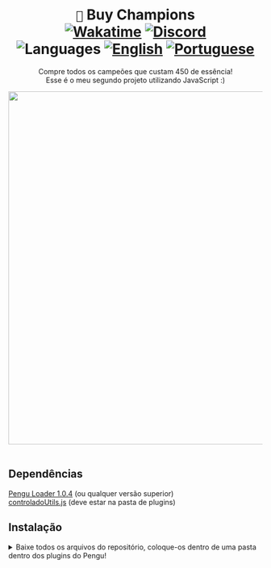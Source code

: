 <div align="center">

# `🐧` Buy Champions <br> [![Wakatime](https://wakatime.com/badge/user/89c5e1c8-9e67-43ef-bd0e-3ff9a4fde5e2/project/88cfd160-fb73-498c-9c64-8bd59b5869d1.svg)](https://wakatime.com/@programador/projects/ohrzmxpxdj) [![Discord](https://img.shields.io/badge/Discord-%235865F2.svg?style=flat&logo=discord&logoColor=white&color=blue)](https://discordapp.com/users/854886148455399436) <br> ![Languages](https://img.shields.io/badge/Documentation-gray) [![English](https://img.shields.io/badge/-English-blue)](README.md) [![Portuguese](https://img.shields.io/badge/-Português%20Brasileiro-blue)](README.br.md)

Compre todos os campeões que custam 450 de essência! <br>
Esse é o meu segundo projeto utilizando JavaScript :)

<img src="https://github.com/controlado/buy-champions/assets/71716568/0f808848-5651-4f46-96f7-9f7b14a6b220" width="700" />

</div>
<br>

## Dependências

[Pengu Loader 1.0.4](https://github.com/PenguLoader/PenguLoader) (ou qualquer versão superior) <br>
[controladoUtils.js](https://github.com/controlado/pengu-plugins/blob/master/controladoUtils.js) (deve estar na pasta de plugins)

## Instalação

<details>
  <summary> Baixe todos os arquivos do repositório, coloque-os dentro de uma pasta dentro dos plugins do Pengu! </summary>
  <img src="https://github.com/controlado/auto-champion-select/assets/71716568/393d69bf-1af9-4f43-8d8a-07f6f32df118" width="750" />
</details>
